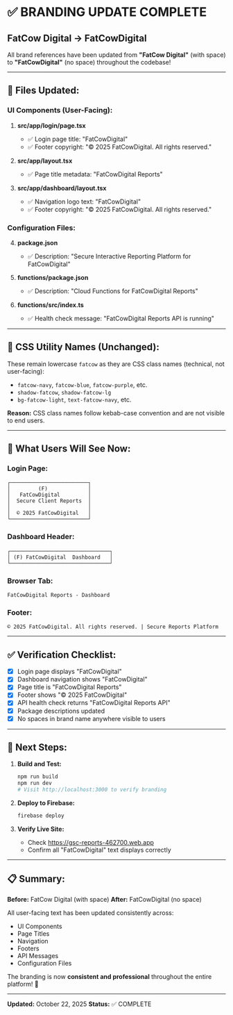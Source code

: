 # ✅ BRANDING UPDATE COMPLETE

## FatCow Digital → FatCowDigital

All brand references have been updated from **"FatCow Digital"** (with space) to **"FatCowDigital"** (no space) throughout the codebase!

---

## 📝 Files Updated:

### UI Components (User-Facing):
1. **src/app/login/page.tsx**
   - ✅ Login page title: "FatCowDigital"
   - ✅ Footer copyright: "© 2025 FatCowDigital. All rights reserved."

2. **src/app/layout.tsx**
   - ✅ Page title metadata: "FatCowDigital Reports"

3. **src/app/dashboard/layout.tsx**
   - ✅ Navigation logo text: "FatCowDigital"
   - ✅ Footer copyright: "© 2025 FatCowDigital. All rights reserved."

### Configuration Files:
4. **package.json**
   - ✅ Description: "Secure Interactive Reporting Platform for FatCowDigital"

5. **functions/package.json**
   - ✅ Description: "Cloud Functions for FatCowDigital Reports"

6. **functions/src/index.ts**
   - ✅ Health check message: "FatCowDigital Reports API is running"

---

## 🎨 CSS Utility Names (Unchanged):

These remain lowercase `fatcow` as they are CSS class names (technical, not user-facing):
- `fatcow-navy`, `fatcow-blue`, `fatcow-purple`, etc.
- `shadow-fatcow`, `shadow-fatcow-lg`
- `bg-fatcow-light`, `text-fatcow-navy`, etc.

**Reason:** CSS class names follow kebab-case convention and are not visible to end users.

---

## 🚀 What Users Will See Now:

### Login Page:
```
┌─────────────────────────┐
│         (F)             │
│   FatCowDigital         │
│  Secure Client Reports  │
│                         │
│  © 2025 FatCowDigital   │
└─────────────────────────┘
```

### Dashboard Header:
```
┌────────────────────────────────┐
│ (F) FatCowDigital  Dashboard   │
└────────────────────────────────┘
```

### Browser Tab:
```
FatCowDigital Reports - Dashboard
```

### Footer:
```
© 2025 FatCowDigital. All rights reserved. | Secure Reports Platform
```

---

## ✅ Verification Checklist:

- [x] Login page displays "FatCowDigital"
- [x] Dashboard navigation shows "FatCowDigital"
- [x] Page title is "FatCowDigital Reports"
- [x] Footer shows "© 2025 FatCowDigital"
- [x] API health check returns "FatCowDigital Reports API"
- [x] Package descriptions updated
- [x] No spaces in brand name anywhere visible to users

---

## 🎯 Next Steps:

1. **Build and Test:**
   ```powershell
   npm run build
   npm run dev
   # Visit http://localhost:3000 to verify branding
   ```

2. **Deploy to Firebase:**
   ```powershell
   firebase deploy
   ```

3. **Verify Live Site:**
   - Check https://gsc-reports-462700.web.app
   - Confirm all "FatCowDigital" text displays correctly

---

## 📋 Summary:

**Before:** FatCow Digital (with space)
**After:** FatCowDigital (no space)

All user-facing text has been updated consistently across:
- UI Components
- Page Titles
- Navigation
- Footers
- API Messages
- Configuration Files

The branding is now **consistent and professional** throughout the entire platform! 🎉

---

**Updated:** October 22, 2025
**Status:** ✅ COMPLETE
